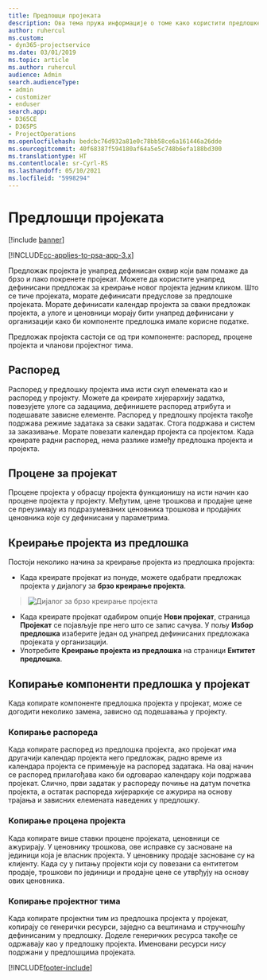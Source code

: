 ```yaml
---
title: Предлошци пројеката
description: Ова тема пружа информације о томе како користити предлошке пројекта за брзо подешавање пројекта.
author: ruhercul
ms.custom:
- dyn365-projectservice
ms.date: 03/01/2019
ms.topic: article
ms.author: ruhercul
audience: Admin
search.audienceType:
- admin
- customizer
- enduser
search.app:
- D365CE
- D365PS
- ProjectOperations
ms.openlocfilehash: bedcbc76d932a81e0c78bb58ce6a161446a26dde
ms.sourcegitcommit: 40f68387f594180af64a5e5c748b6efa188bd300
ms.translationtype: HT
ms.contentlocale: sr-Cyrl-RS
ms.lasthandoff: 05/10/2021
ms.locfileid: "5998294"
---
```

# <a name="project-templates"></a>Предлошци пројеката 

[!include [banner](../includes/psa-now-project-operations.md)]

[!INCLUDE[cc-applies-to-psa-app-3.x](../includes/cc-applies-to-psa-app-3x.md)]

Предложак пројекта је унапред дефинисан оквир који вам помаже да брзо и лако покренете пројекат. Можете да користите унапред дефинисани предложак за креирање новог пројекта једним кликом. Што се тиче пројеката, морате дефинисати предуслове за предлошке пројеката. Морате дефинисати календар пројекта за сваки предложак пројекта, а улоге и ценовници морају бити унапред дефинисани у организацији како би компоненте предлошка имале корисне податке.

Предложак пројекта састоји се од три компоненте: распоред, процене пројекта и чланови пројектног тима.

## <a name="schedule"></a>Распоред

Распоред у предлошку пројекта има исти скуп елемената као и распоред у пројекту. Можете да креирате хијерархију задатка, повезујете улоге са задацима, дефинишете распоред атрибута и подешавате зависне елементе. Распоред у предлошку пројекта такође подржава режиме задатака за сваки задатак. Стога подржава и систем за заказивање. Морате повезати календар пројекта са пројектом. Када креирате радни распоред, нема разлике између предлошка пројекта и пројекта.

## <a name="project-estimates"></a>Процене за пројекат

Процене пројекта у обрасцу пројекта функционишу на исти начин као процене пројекта у пројекту. Међутим, цене трошкова и продајне цене се преузимају из подразумеваних ценовника трошкова и продајних ценовника које су дефинисани у параметрима.

## <a name="creating-a-project-from-a-template"></a>Креирање пројекта из предлошка
 
Постоји неколико начина за креирање пројекта из предлошка пројекта:

- Када креирате пројекат из понуде, можете одабрати предложак пројекта у дијалогу за **брзо креирање пројекта**.

> ![Дијалог за брзо креирање пројекта](media/project-11.png)

- Када креирате пројекат одабиром опције **Нови пројекат**, страница **Пројекат** се појављује пре него што се запис сачува. У пољу **Избор предлошка** изаберите један од унапред дефинисаних предложака пројеката у организацији.
- Употребите **Креирање пројекта из предлошка** на страници **Ентитет предлошка**.

## <a name="copying-components-of-template-to-project"></a>Копирање компоненти предлошка у пројекат

Када копирате компоненте предлошка пројекта у пројекат, може се догодити неколико замена, зависно од подешавања у пројекту.

### <a name="copying-the-schedule"></a>Копирање распореда

Када копирате распоред из предлошка пројекта, ако пројекат има другачији календар пројекта него предложак, радно време из календара пројекта се примењује на распоред задатака. На овај начин се распоред прилагођава како би одговарао календару који подржава пројекат. Слично, први задатак у распореду почиње на датум почетка пројекта, а остатак распореда хијерархије се ажурира на основу трајања и зависних елемената наведених у предлошку. 

### <a name="copying-project-estimates"></a>Копирање процена пројекта 

Када копирате више ставки процене пројеката, ценовници се ажурирају. У ценовнику трошкова, ове исправке су засноване на јединици која је власник пројекта. У ценовнику продаје засноване су на клијенту. Када су у питању пројекти који су повезани са ентитетом продаје, трошкови по јединици и продајне цене се утврђују на основу ових ценовника.

### <a name="copying-a-project-team"></a>Копирање пројектног тима

Када копирате пројектни тим из предлошка пројекта у пројекат, копирају се генерички ресурси, заједно са вештинама и стручношћу дефинисаним у предлошку. Доделе генеричких ресурса такође се одржавају као у предлошку пројекта. Именовани ресурси нису подржани у предлошцима пројеката.


[!INCLUDE[footer-include](../includes/footer-banner.md)]